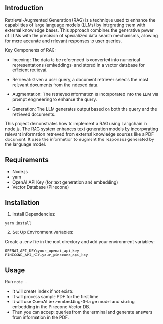 ## Introduction

Retrieval-Augmented Generation (RAG) is a technique used to enhance the capabilities of large language models (LLMs) by integrating them with external knowledge bases. This approach combines the generative power of LLMs with the precision of specialized data search mechanisms, allowing for more accurate and relevant responses to user queries.

Key Components of RAG:

- Indexing: The data to be referenced is converted into numerical representations (embeddings) and stored in a vector database for efficient retrieval.

- Retrieval: Given a user query, a document retriever selects the most relevant documents from the indexed data.

- Augmentation: The retrieved information is incorporated into the LLM via prompt engineering to enhance the query.

- Generation: The LLM generates output based on both the query and the retrieved documents.

This project demonstrates how to implement a RAG using Langchain in node.js. The RAG system enhances text generation models by incorporating relevant information retrieved from external knowledge sources like a PDF document. It uses the information to augment the responses generated by the language model.

## Requirements

- Node.js
- yarn
- OpenAI API Key (for text generation and embedding)
- Vector Database (Pinecone)

## Installation

1. Install Dependencies:

```
yarn install
```

2. Set Up Environment Variables:

Create a .env file in the root directory and add your environment variables:

```
OPENAI_API_KEY=your_openai_api_key
PINECONE_API_KEY=your_pinecone_api_key
```

## Usage

Run `node .`

- It will create index if not exists
- It will process sample PDF for the first time
- It will use OpenAI text-embedding-3-large model and storing embedding in the Pinecone Vector DB.
- Then you can accept queries from the terminal and generate answers from information in the PDF. 


